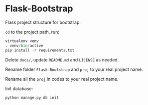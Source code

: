 Flask-Bootstrap
===============

Flask project structure for bootstrap.

`cd` to the project path, run:
 
```python
virtualenv venv
. venv/bin/active
pip install -r requirements.txt
```

Delete `docs/`, update `README.md` and `LICENSE` as needed.

Rename folder `Flask-Bootstrap` and `proj` to your real project name.

Rename all the `proj` in codes to your real project name.

Init database:

```python
python manage.py db init
```